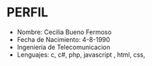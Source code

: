 PERFIL
=============
* Nombre: Cecilia Bueno Fermoso
* Fecha de Nacimiento:  4-8-1990
* Ingenieria de Telecomunicacion
* Lenguajes: c, c#, php, javascript , html, css,

